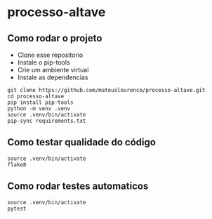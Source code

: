 # processo-altave

## Como rodar o projeto

- Clone esse repositorio
- Instale o pip-tools
- Crie um ambiente virtual
- Instale as dependencias

```
git clone https://github.com/mateuslourenco/processo-altave.git
cd processo-altave
pip install pip-tools
python -m venv .venv
source .venv/bin/activate
pip-sync requirements.txt 
```


## Como testar qualidade do código
```
source .venv/bin/activate
flake8
```

## Como rodar testes automaticos
```
source .venv/bin/activate
pytest
```
